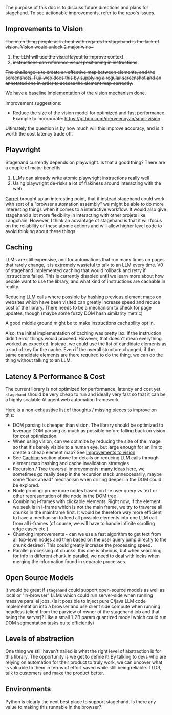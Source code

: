 The purpose of this doc is to discuss future directions and plans for stagehand. To see actionable improvements, refer to the repo's issues.

## Improvements to Vision

~~The main thing people ask about with regards to stagehand is the lack of vision. Vision would unlock 2 major wins~~~

1. ~~the LLM will use the visual layout to improve context~~
2. ~~instructions can reference visual positioning in instructions~~

~~The challenge is to create an effective map between elements, and the screenshots. Fuji-web does this by supplying a regular screenshot and an annotated one in order to access the element map correctly.~~

We have a baseline implementation of the vision mechanism done. 

Improvement suggestions:

- Reduce the size of the vision model for optimized and fast performance. <br> Example to incorporate: https://github.com/merveenoyan/smol-vision

Ultimately the question is by how much will this improve accuracy, and is it worth the cost latency trade off.

## Playwright

Stagehand currently depends on playwright. Is that a good thing? There are a couple of major benefits

1. LLMs can already write atomic playwright instructions really well
2. Using playwright de-risks a lot of flakiness around interacting with the web

[Garret](https://github.com/GRVYDEV) brought up an interesting point, that if instead stagehand could work with sort of a "browser automation assembly" we might be able to do more interesting things when it comes to a interactive workflow. It would also give stagehand a lot more flexibility in interacting with other projets like Langchain. However, I think an advantage of stagehand is that it will focus on the reliability of these atomic actions and will allow higher level code to avoid thinking about these things.

## Caching

LLMs are still expensive, and for automations that run many times on pages that rarely change, it is extremely wasteful to talk to an LLM every time. V0 of stagehand implemented caching that would rollback and retry if instructions failed. This is currently disabled until we learn more about how people want to use the library, and what kind of instructions are cachable in reality.

Reducing LLM calls where possible by hashing previous element maps on websites which have been visited can greatly increase speed and reduce cost of the library. There needs to be a mechanism to check for page updates, though (maybe some fuzzy DOM hash similarity metric)

A good middle ground might be to make instructions cachability opt in.

Also, the initial implementation of caching was pretty lax. if the instruction didn't error things would proceed. However, that doesn't mean everything worked as expected. Instead, we could use the list of candidate elements as a sort of key for the cache. Even if the overall structure changed, if the same candidate elements are there required to do the thing, we can do the thing without talking to an LLM.

## Latency & Performance & Cost

The current library is not optimized for performance, latency and cost yet.
`stagehand` should be very cheap to run and ideally very fast so that it can be a highly scalable AI agent web automation framework.

Here is a non-exhaustive list of thoughts / missing pieces to improve on this:

- DOM parsing is cheaper than vision. The library should be optimized to leverage DOM parsing as much as possible before falling back on vision for cost optimization.
- When using vision, can we optimize by reducing the size of the image so that it's barely visible to a human eye, but large enough for an llm to create a cheap element map? See [Improvements to vision](#improvements-to-vision)
- See [Caching](#caching) section above for details on reducing LLM calls through element map hashing and cache invalidation strategies.
- Recursion / Tree traversal improvements: many ideas here, we sometimes go really deep in the recursion stack unneccesarily, maybe some "look ahead" mechanism when drilling deeper in the DOM could be explored.
- Node pruning: prune more nodes based on the user query vs text or other representation of the node in the DOM tree
- Combining i-frames with clickable elements. Right now, if the element we seek is in i-frame which is not the main frame, we try to traverse all chunks in the mainframe first. It would be therefore way more efficient to have a mechanism to feed all possible elements into one LLM call from all i-frames (of course, we will have to handle infinite scrolling edge cases etc.)
- Chunking improvements - can we use a fast algorithm to get text from all top-level nodes and then based on the user query jump directly to the chunk desired? This could greatly increase the processing speed.
- Parallel processing of chunks: this one is obvious, but when searching for info in different chunk in parallel, we need to deal with locks when merging the information found in separate processes.

## Open Source Models

It would be great if `stagehand` could support open-source models as well as local or "in-browser" LLMs which could run server-side when running massive parallel jobs. (Is it possible to inject pure C/java LLM code implementation into a browser and use client side compute when running headless (client from the purview of owner of the stagehand job and that being the server)? Like a small 1-2B param quantized model which could run DOM segmentation tasks quite efficiently)

## Levels of abstraction

One thing we still haven't nailed is what the right level of abstraction is for this library. The opportunity is we get to define it! By talking to devs who are relying on automation for their product to truly work, we can uncover what is valuable to them in terms of effort saved while still being reliable. TLDR, talk to customers and make the product better.

## Environments

Python is clearly the next best place to support stagehand. Is there any value to making this runnable in the browser?
